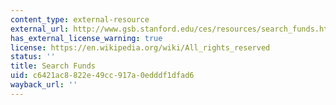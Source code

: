 ```yaml
---
content_type: external-resource
external_url: http://www.gsb.stanford.edu/ces/resources/search_funds.html
has_external_license_warning: true
license: https://en.wikipedia.org/wiki/All_rights_reserved
status: ''
title: Search Funds
uid: c6421ac8-822e-49cc-917a-0edddf1dfad6
wayback_url: ''
---
```

